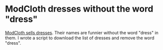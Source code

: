 ModCloth dresses without the word "dress"
=========================================

[ModCloth sells dresses](http://www.modcloth.com/shop/dresses). Their names are funnier without the word "dress" in them. I wrote a script to download the list of dresses and remove the word "dress".
